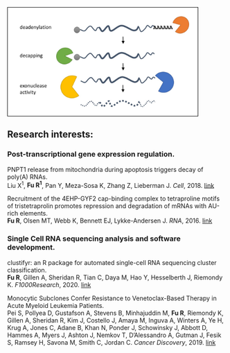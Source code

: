 <img align="center" width="399" height="210" src="decay.jpg" style="padding:20px;border:1px solid black;background-color:white;" title="Countless Pacmans have been drawn in my career.">

## Research interests:
### Post-transcriptional gene expression regulation.
PNPT1 release from mitochondria during apoptosis triggers decay of poly(A) RNAs.<br> Liu X<sup>1</sup>, __Fu R<sup>1</sup>__, Pan Y, Meza-Sosa K, Zhang Z, Lieberman J. _Cell_, 2018. [link](https://www.sciencedirect.com/science/article/pii/S0092867418305105)

Recruitment of the 4EHP-GYF2 cap-binding complex to tetraproline motifs of tristetraprolin promotes repression and degradation of mRNAs with AU-rich elements.<br> __Fu R__, Olsen MT, Webb K, Bennett EJ, Lykke-Andersen J. _RNA_, 2016. [link](https://rnajournal.cshlp.org/content/22/3/373.full.pdf)

### Single Cell RNA sequencing analysis and software development.
clustifyr: an R package for automated single-cell RNA sequencing cluster classification.<br> __Fu R__, Gillen A, Sheridan R, Tian C, Daya M, Hao Y, Hesselberth J, Riemondy K. _F1000Research_, 2020. [link](https://f1000research.com/articles/9-223)

Monocytic Subclones Confer Resistance to Venetoclax-Based Therapy in Acute Myeloid Leukemia Patients.<br> Pei S, Pollyea D, Gustafson A, Stevens B, Minhajuddin M, __Fu R__, Riemondy K, Gillen A, Sheridan R, Kim J, Costello J, Amaya M, Inguva A, Winters A, Ye H, Krug A, Jones C, Adane B, Khan N, Ponder J, Schowinsky J, Abbott D, Hammes A, Myers J, Ashton J, Nemkov T, D’Alessandro A, Gutman J, Fesik S, Ramsey H, Savona M, Smith C, Jordan C. _Cancer Discovery_, 2019. [link](https://cancerdiscovery.aacrjournals.org/content/10/4/536)
